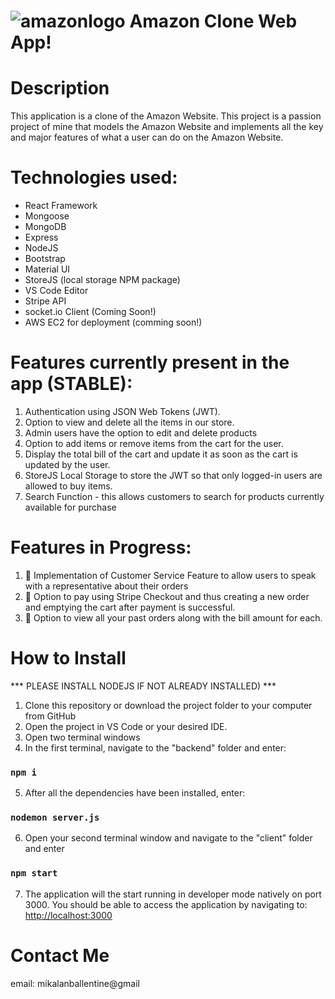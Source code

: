 # ![amazonlogo](http://pngimg.com/uploads/amazon/amazon_PNG11.png) Amazon Clone Web App!

# Description
This application is a clone of the Amazon Website. This project is a passion project of mine that models the Amazon Website and implements all the key and major features of what a user can do on the Amazon Website.

# Technologies used:
- React Framework
- Mongoose
- MongoDB
- Express
- NodeJS
- Bootstrap
- Material UI
- StoreJS (local storage NPM package)
- VS Code Editor
- Stripe API 
- socket.io Client (Coming Soon!)
- AWS EC2 for deployment (comming soon!)

# Features currently present in the app (STABLE):
1. Authentication using JSON Web Tokens (JWT).
2. Option to view and delete all the items in our store.
3. Admin users have the option to edit and delete products
3. Option to add items or remove items from the cart for the user.
4. Display the total bill of the cart and update it as soon as the cart is updated by the user.
5. StoreJS Local Storage to store the JWT so that only logged-in users are allowed to buy items.
6. Search Function - this allows customers to search for products currently available for purchase


# Features in Progress:

 1. 🔨 Implementation of Customer Service Feature to allow users to speak with a representative about their orders
 2. 🔨 Option to pay using Stripe Checkout and thus creating a new order and emptying the cart after payment is successful.
 3. 🔨 Option to view all your past orders along with the bill amount for each.
  
  # How to Install 
  *** PLEASE INSTALL NODEJS IF NOT ALREADY INSTALLED) ***
  1. Clone this repository or download the project folder to your computer from GitHub
  2. Open the project in VS Code or your desired IDE.
  3. Open two terminal windows
  4. In the first terminal, navigate to the "backend" folder and enter:
  ### `npm i`
  5. After all the dependencies have been installed, enter:
  ### `nodemon server.js`
  6. Open your second terminal window and navigate to the "client" folder and enter
  ### `npm start`
  7. The application will the start running in developer mode natively on port 3000. You should be able to access the application by navigating to: [http://localhost:3000](http://localhost:3000)

# Contact Me
email: mikalanballentine@gmail
